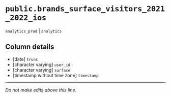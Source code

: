 # `public.brands_surface_visitors_2021_2022_ios`
`analytics_prod` | `analytics`

## Column details
* [date]      `trunc`
* [character varying] `user_id`
* [character varying] `surface`
* [timestamp without time zone] `timestamp`

-------------------------------------------------------------------------------
*Do not make edits above this line.*
